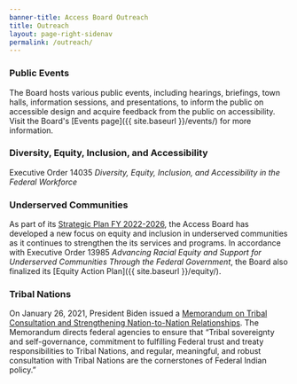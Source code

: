 ```yaml
---
banner-title: Access Board Outreach
title: Outreach
layout: page-right-sidenav
permalink: /outreach/
---
```


### Public Events
The Board hosts various public events, including hearings, briefings, town halls, information sessions, and presentations, to inform the public on accessible design and acquire feedback from the public on accessibility. Visit the Board's [Events page]({{ site.baseurl }}/events/) for more information.

### Diversity, Equity, Inclusion, and Accessibility
Executive Order 14035 *Diversity, Equity, Inclusion, and Accessibility in the Federal Workforce*

### Underserved Communities
As part of its [Strategic Plan FY 2022-2026](https://www.access-board.gov/about/strategic-plan-fy2022.html), the Access Board has developed a new focus on equity and inclusion in underserved communities as it continues to strengthen the its services and programs. In accordance with Executive Order 13985 *Advancing Racial Equity and Support for Underserved Communities Through the Federal Government*, the Board also finalized its [Equity Action Plan]({{ site.baseurl }}/equity/). 

### Tribal Nations
On January 26, 2021, President Biden issued a [Memorandum on Tribal Consultation and Strengthening Nation-to-Nation Relationships](https://www.whitehouse.gov/briefing-room/presidential-actions/2021/01/26/memorandum-on-tribal-consultation-and-strengthening-nation-to-nation-relationships/). The Memorandum directs federal agencies to ensure that “Tribal sovereignty and self-governance, commitment to fulfilling Federal trust and treaty responsibilities to Tribal Nations, and regular, meaningful, and robust consultation with Tribal Nations are the cornerstones of Federal Indian policy.”
